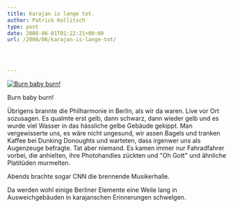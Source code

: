 ```yaml
---
title: Karajan is lange tot.
author: Patrick Kollitsch
type: post
date: 2008-06-01T01:22:21+00:00
url: /2008/06/karajan-is-lange-tot/




---
```

<div class="flickr">
  <a href="http://www.flickr.com/photos/schreibblogade/2541844688/" title="Burn baby burn!"><img src="//farm4.static.flickr.com/3227/2541844688_384cd4106e.jpg" alt="Burn baby burn!" /></a></p> 
  
  <p>
    Burn baby burn!
  </p>
</div>

Übrigens brannte die Philharmonie in Berlin, als wir da waren. Live vor Ort sozusagen. Es qualmte erst gelb, dann schwarz, dann wieder gelb und es wurde viel Wasser in das hässliche gelbe Gebäude gekippt. Man vergewisserte uns, es wäre nicht ungesund, wir assen Bagels und tranken Kaffee bei Dunking Donoughts und warteten, dass irgenwer uns als Augenzeuge befragte. Tat aber niemand. Es kamen immer nur Fahradfahrer vorbei, die anhielten, ihre Photohandies zückten und "Oh Gott" und ähnliche Platitüden murmelten.

Abends brachte sogar <span class="caps">CNN</span> die brennende Musikerhalle.

Da werden wohl einige Berliner Elemente eine Weile lang in Ausweichgebäuden in karajanschen Erinnerungen schwelgen.
